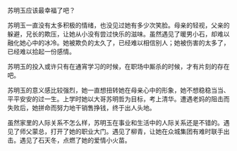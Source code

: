 苏明玉应该最幸福了吧？

苏明玉一直没有太多积极的情绪，也没见过她有多少次笑脸。母亲的轻视，父亲的躲避，兄长的欺压，让她从小没有尝过快乐的滋味。虽然遇见了暖男小石，却难以融化她心中的冰冷。她被欺负的太久了，已经难以相信别人；她被伤害的太多了，已经难以拾起一份感情。

苏明玉的投入或许只有在通宵学习的时候，在职场中厮杀的时候，才有片刻的存在吧。

苏明玉的意义感比较强烈，她一直想扭转她在母亲心中的形象，她不想稳稳当当、平平安安的过一生。上学时她以大哥苏明哲为目标，考上清华。遭遇老妈的阻击而失败后，她拼命而努力地干销售挣钱，终于出人头地。

虽然家里的人际关系不怎么样，苏明玉在事业和生活中的人际关系还是不错的。遇见了师父蒙总，打开了她的职业大门。遇见了柳青，让她在众城集团有难时联手出击。遇见了石天冬，点燃了她的爱情小火苗。





<!--stackedit_data:
eyJoaXN0b3J5IjpbLTE1NjgxNTI2MzddfQ==
-->